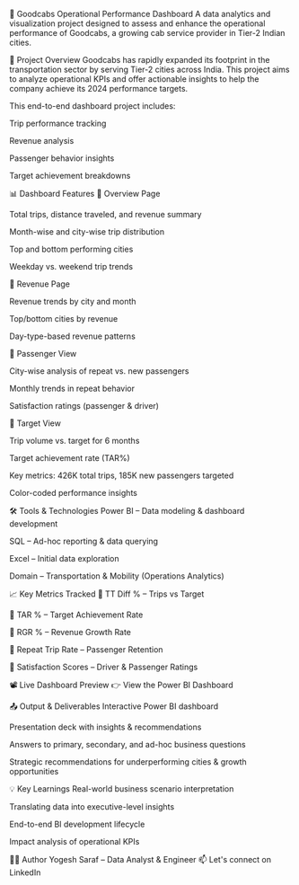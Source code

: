 🚖 Goodcabs Operational Performance Dashboard
A data analytics and visualization project designed to assess and enhance the operational performance of Goodcabs, a growing cab service provider in Tier-2 Indian cities.

📌 Project Overview
Goodcabs has rapidly expanded its footprint in the transportation sector by serving Tier-2 cities across India. This project aims to analyze operational KPIs and offer actionable insights to help the company achieve its 2024 performance targets.

This end-to-end dashboard project includes:

Trip performance tracking

Revenue analysis

Passenger behavior insights

Target achievement breakdowns

📊 Dashboard Features
🔹 Overview Page

Total trips, distance traveled, and revenue summary

Month-wise and city-wise trip distribution

Top and bottom performing cities

Weekday vs. weekend trip trends

🔹 Revenue Page

Revenue trends by city and month

Top/bottom cities by revenue

Day-type-based revenue patterns

🔹 Passenger View

City-wise analysis of repeat vs. new passengers

Monthly trends in repeat behavior

Satisfaction ratings (passenger & driver)

🔹 Target View

Trip volume vs. target for 6 months

Target achievement rate (TAR%)

Key metrics: 426K total trips, 185K new passengers targeted

Color-coded performance insights

🛠 Tools & Technologies
Power BI – Data modeling & dashboard development

SQL – Ad-hoc reporting & data querying

Excel – Initial data exploration

Domain – Transportation & Mobility (Operations Analytics)

📈 Key Metrics Tracked
📍 TT Diff % – Trips vs Target

📍 TAR % – Target Achievement Rate

📍 RGR % – Revenue Growth Rate

📍 Repeat Trip Rate – Passenger Retention

📍 Satisfaction Scores – Driver & Passenger Ratings

📽️ Live Dashboard Preview
👉 View the Power BI Dashboard

📤 Output & Deliverables
Interactive Power BI dashboard

Presentation deck with insights & recommendations

Answers to primary, secondary, and ad-hoc business questions

Strategic recommendations for underperforming cities & growth opportunities

💡 Key Learnings
Real-world business scenario interpretation

Translating data into executive-level insights

End-to-end BI development lifecycle

Impact analysis of operational KPIs

👨‍💻 Author
Yogesh Saraf – Data Analyst & Engineer
📫 Let's connect on LinkedIn
